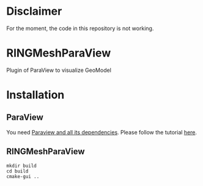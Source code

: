 # Disclaimer

For the moment, the code in this repository is not working.
# RINGMeshParaView

Plugin of ParaView to visualize GeoModel

# Installation

## ParaView
You need [Paraview and all its dependencies](https://github.com/Kitware/ParaView).
Please follow the tutorial [here](https://www.paraview.org/Wiki/ParaView:Build_And_Install).

## RINGMeshParaView

```
mkdir build
cd build
cmake-gui ..
```

